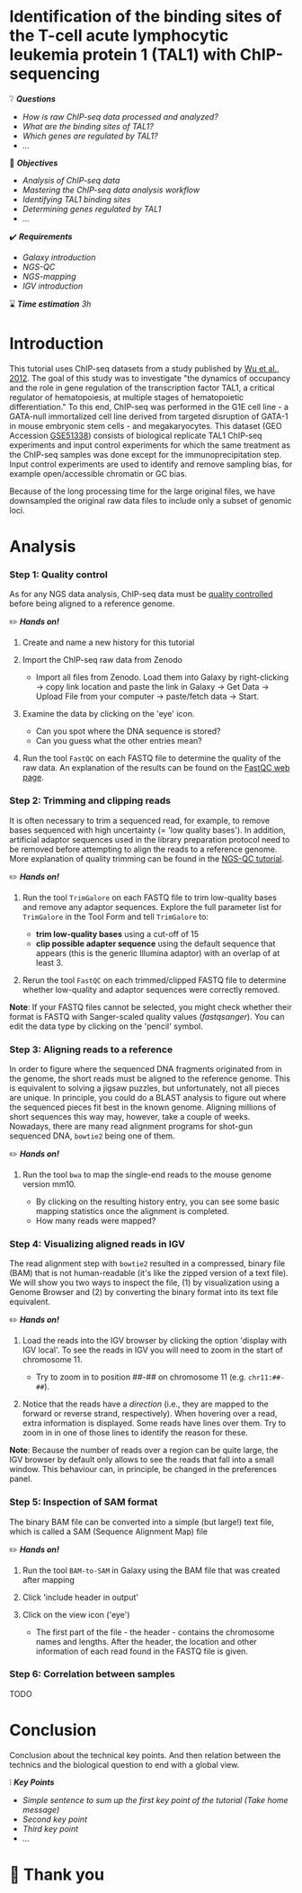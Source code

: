 Identification of the binding sites of the T-cell acute lymphocytic leukemia protein 1 (TAL1) with ChIP-sequencing
=============

:grey_question: ***Questions***

- *How is raw ChIP-seq data processed and analyzed?*
- *What are the binding sites of TAL1?*
- *Which genes are regulated by TAL1?*
- *...*

:dart: ***Objectives***

- *Analysis of ChIP-seq data*
- *Mastering the ChIP-seq data analysis workflow*
- *Identifying TAL1 binding sites*
- *Determining genes regulated by TAL1*
- *...*

:heavy_check_mark: ***Requirements***

- *Galaxy introduction*
- *NGS-QC*
- *NGS-mapping*
- *IGV introduction*

:hourglass: ***Time estimation*** *3h*

# Introduction

This tutorial uses ChIP-seq datasets from a study published by [Wu et al., 2012](http://genome.cshlp.org/content/24/12/1945.full.pdf+html).
The goal of this study was to investigate "the dynamics of occupancy and the role in gene regulation of the transcription factor TAL1, a critical regulator of hematopoiesis, at multiple stages of hematopoietic differentiation."
To this end, ChIP-seq was performed in the G1E cell line - a GATA-null immortalized cell line derived from targeted disruption of GATA-1 in mouse embryonic stem cells - and megakaryocytes.
This dataset (GEO Accession [GSE51338](https://www.ncbi.nlm.nih.gov/geo/query/acc.cgi?acc=GSE51338)) consists of biological replicate TAL1 ChIP-seq experiments and input control experiments for which the same treatment as the ChIP-seq samples was done except for the immunoprecipitation step.
Input control experiments are used to identify and remove sampling bias, for example open/accessible chromatin or GC bias.

Because of the long processing time for the large original files, we have downsampled the original raw data files to include only a subset of genomic loci.

# Analysis

### Step 1: Quality control

As for any NGS data analysis, ChIP-seq data must be [quality controlled](../../NGS-QC/slides/dive_into_qc.html) before being aligned to a reference genome.

:pencil2: ***Hands on!***

1. Create and name a new history for this tutorial

1. Import the ChIP-seq raw data from Zenodo

    - Import all files from Zenodo. Load them into Galaxy by right-clicking → copy link location and paste the link in Galaxy → Get Data → Upload File from your computer → paste/fetch data → Start.

2. Examine the data by clicking on the 'eye' icon. 

    - Can you spot where the DNA sequence is stored?
    - Can you guess what the other entries mean?        

2. Run the tool `FastQC` on each FASTQ file to determine the quality of the raw data. An explanation of the results can be found on the [FastQC web page](http://www.bioinformatics.babraham.ac.uk/projects/fastqc/).

### Step 2: Trimming and clipping reads

It is often necessary to trim a sequenced read, for example, to remove bases sequenced with high uncertainty (= 'low quality bases'). In addition, artificial adaptor sequences used in the library preparation protocol need to be removed before attempting to align the reads to a reference genome. More explanation of quality trimming can be found in the [NGS-QC tutorial](./../NGS-QC/tutorials/dive_into_qc.md).

:pencil2: ***Hands on!***

1. Run the tool `TrimGalore` on each FASTQ file to trim low-quality bases and remove any adaptor sequences. Explore the full parameter list for `TrimGalore` in the Tool Form and tell `TrimGalore` to:
    - **trim low-quality bases** using a cut-off of 15
    - **clip possible adapter sequence** using the default sequence that appears (this is the generic Illumina adaptor) with an overlap of at least 3.

2. Rerun the tool `FastQC` on each trimmed/clipped FASTQ file to determine whether low-quality and adaptor sequences were correctly removed.

**Note**: If your FASTQ files cannot be selected, you might check whether their format is FASTQ with Sanger-scaled quality values (*fastqsanger*). You can edit the data type by clicking on the 'pencil' symbol.

### Step 3: Aligning reads to a reference

In order to figure where the sequenced DNA fragments originated from in the genome, the short reads must be aligned to the reference genome. This is equivalent to solving a jigsaw puzzles, but unfortunately, not all pieces are unique. In principle, you could do a BLAST analysis to figure out where the sequenced pieces fit best in the known genome. Aligning millions of short sequences this way may, however, take a couple of weeks.
Nowadays, there are many read alignment programs for shot-gun sequenced DNA, `bowtie2` being one of them.

:pencil2: ***Hands on!***

1. Run the tool `bwa` to map the single-end reads to the mouse genome version mm10.

    - By clicking on the resulting history entry, you can see some basic mapping statistics once the alignment is completed. 
    - How many reads were mapped?

### Step 4: Visualizing aligned reads in IGV

The read alignment step with `bowtie2` resulted in a compressed, binary file (BAM) that is not human-readable (it's like the zipped version of a text file). We will show you two ways to inspect the file, (1) by visualization using a Genome Browser and (2) by converting the binary format into its text file equivalent.

:pencil2: ***Hands on!***

1. Load the reads into the IGV browser by clicking the option 'display with IGV local'. To see the reads in IGV you will need to zoom in the start of chromosome 11.

    - Try to zoom in to position ##-## on chromosome 11 (e.g. `chr11:##-##`).

2. Notice that the reads have a _direction_ (i.e., they are mapped to the forward or reverse strand, respectively). When hovering over a read, extra information is displayed. Some reads have lines over them. Try to zoom in in one of those lines to identify the reason for these.

**Note**: Because the number of reads over a region can be quite large, the IGV browser by default only allows to see the reads that fall into a small window. This behaviour can, in principle, be changed in the preferences panel.

### Step 5: Inspection of SAM format

The binary BAM file can be converted into a simple (but large!) text file, which is called a SAM (Sequence Alignment Map) file

:pencil2: ***Hands on!***

1. Run the tool `BAM-to-SAM` in Galaxy using the BAM file that was created  after mapping

2. Click 'include header in output'

3. Click on the view icon ('eye')

    - The first part of the file - the header - contains the chromosome names and lengths. After the header, the location and other information of each read found in the FASTQ file is given.

### Step 6: Correlation between samples

TODO

# Conclusion

Conclusion about the technical key points. And then relation between the technics and the biological question to end with a global view.

:grey_exclamation: ***Key Points***

- *Simple sentence to sum up the first key point of the tutorial (Take home message)*
- *Second key point*
- *Third key point*
- *...*

# :clap: Thank you
